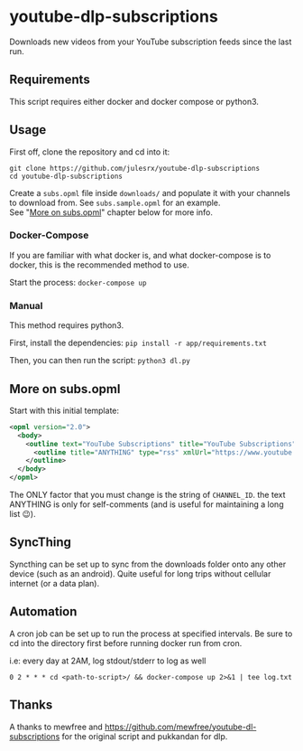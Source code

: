 # youtube-dlp-subscriptions

Downloads new videos from your YouTube subscription feeds since the last run.

## Requirements

This script requires either docker and docker compose or python3.

## Usage

First off, clone the repository and cd into it:

```console
git clone https://github.com/julesrx/youtube-dlp-subscriptions
cd youtube-dlp-subscriptions
```

Create a `subs.opml` file inside `downloads/` and populate it with your channels to download from. See `subs.sample.opml` for an example.  
See "[More on subs.opml](#more-on-subs.opml)" chapter below for more info.

### Docker-Compose

If you are familiar with what docker is, and what docker-compose is to docker, this is the recommended method to use.

Start the process: `docker-compose up`

### Manual

This method requires python3.

First, install the dependencies: `pip install -r app/requirements.txt`

Then, you can then run the script: `python3 dl.py`

## More on subs.opml

Start with this initial template:

```xml
<opml version="2.0">
  <body>
    <outline text="YouTube Subscriptions" title="YouTube Subscriptions">
      <outline title="ANYTHING" type="rss" xmlUrl="https://www.youtube.com/feeds/videos.xml?channel_id=CHANNEL_ID" />
    </outline>
  </body>
</opml>
```

The ONLY factor that you must change is the string of `CHANNEL_ID`. the text ANYTHING is only for self-comments (and is useful for maintaining a long list 😉).

## SyncThing

Syncthing can be set up to sync from the downloads folder onto any other device (such as an android). Quite useful for long trips without cellular internet (or a data plan).

## Automation

A cron job can be set up to run the process at specified intervals. Be sure to cd into the directory first before running docker run from cron.

i.e: every day at 2AM, log stdout/stderr to log as well

```cron
0 2 * * * cd <path-to-script>/ && docker-compose up 2>&1 | tee log.txt
```

## Thanks

A thanks to mewfree and <https://github.com/mewfree/youtube-dl-subscriptions> for the original script and pukkandan for dlp.
